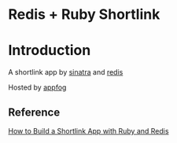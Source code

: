 Redis + Ruby Shortlink
======================

# Introduction

A shortlink app by [sinatra](http://www.sinatrarb.com/) and [redis](http://redis.io)

Hosted by [appfog](redis-ruby-shortlink.ap01.aws.af.cm)

## Reference

[How to Build a Shortlink App with Ruby and Redis](http://net.tutsplus.com/tutorials/ruby/how-to-build-a-shortlink-app-with-ruby-and-redis/)